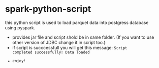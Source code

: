 # spark-python-script
this python script is used to load parquet data into postgress database using pyspark.

- provides jar file and script shold be in same folder. (If you want to use other version of JDBC change it in script too.)
- if script is succcessfull you will get this message: <code>Script completed successfully! Data loaded
- enjoy!
